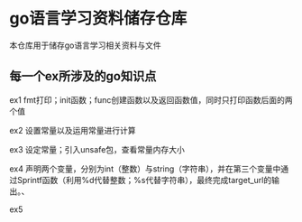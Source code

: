 # go语言学习资料储存仓库

本仓库用于储存go语言学习相关资料与文件

## 每一个ex所涉及的go知识点

ex1	fmt打印；init函数；func创建函数以及返回函数值，同时只打印函数后面的两个值

ex2 	设置常量以及运用常量进行计算

ex3	设定常量；引入unsafe包，查看常量内存大小

ex4	声明两个变量，分别为int（整数）与string（字符串），并在第三个变量中通过Sprintf函数（利用%d代替整数；%s代替字符串），最终完成target_url的输出。、

ex5
